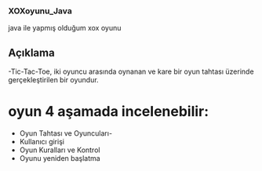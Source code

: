 ### XOXoyunu_Java
java ile yapmış olduğum xox oyunu

## Açıklama
-Tic-Tac-Toe, iki oyuncu arasında oynanan ve kare bir oyun tahtası üzerinde gerçekleştirilen 
bir oyundur.

# oyun 4 aşamada incelenebilir:
- Oyun Tahtası ve Oyuncuları-
- Kullanıcı girişi
- Oyun Kuralları ve Kontrol
- Oyunu yeniden başlatma
